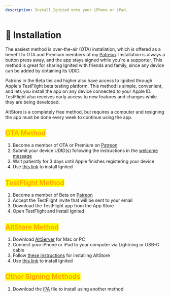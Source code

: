 ```yaml
---
description: Install Ignited onto your iPhone or iPad.
---
```


# 📲 Installation

The easiest method is over-the-air (OTA) installation, which is offered as a benefit to OTA and Premium members of my [Patreon](https://www.patreon.com/litritt). Installation is always a button press away, and the app stays signed while you're a supporter. This method is great for sharing Ignited with friends and family, since any device can be added by obtaining its UDID.

Patrons in the Beta tier and higher also have access to Ignited through Apple's TestFlight beta testing platform. This method is simple, convenient, and lets you install the app on any device connected to your Apple ID. TestFlight also receives early access to new features and changes while they are being developed.

AltStore is a completely free method, but requires a computer and resigning the app must be done every week to continue using the app.

## <mark style="color:orange;">OTA Method</mark>

1. Become a member of OTA or Premium on [Patreon](https://www.patreon.com/litritt)
2. Submit your device UDID(s) following the instructions in the [welcome message](https://patreon.com/litritt/membership)
3. Wait patiently for 3 days until Apple finishes registering your device
4. Use [this link](https://ota.ignitedemulator.com) to install Ignited

## <mark style="color:orange;">TestFlight Method</mark>

1. Become a member of Beta on [Patreon](https://www.patreon.com/litritt)
2. Accept the TestFlight invite that will be sent to your email
3. Download the TestFlight app from the App Store
4. Open TestFlight and Install Ignited

## <mark style="color:orange;">AltStore Method</mark>

1. Download [AltServer](https://altstore.io) for Mac or PC
2. Connect your iPhone or iPad to your computer via Lightning or USB-C cable
3. Follow [these instructions](https://faq.altstore.io/) for installing AltStore
4. Use [this link](altstore://install?url=https://cdn.ignitedemulator.com/versions/1.8.7/Ignited.ipa) to install Ignited

## <mark style="color:orange;">Other Signing Methods</mark>

1. Download the [IPA](https://cdn.ignitedemulator.com/versions/1.8.7/Ignited.ipa) file to install using another method
